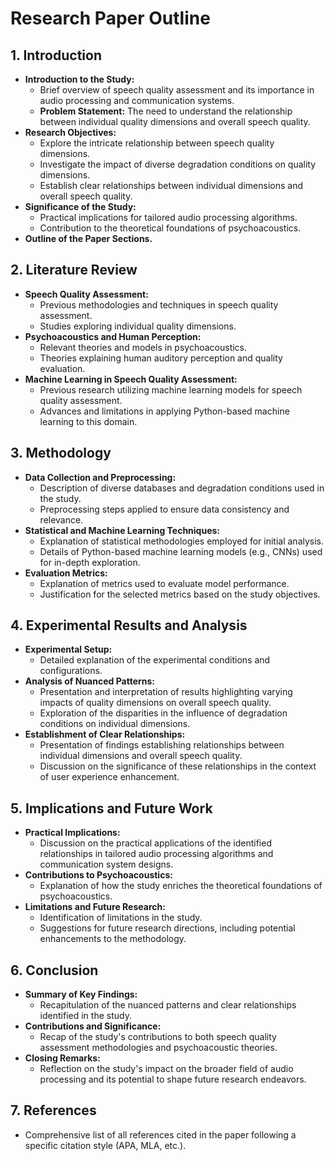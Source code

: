 # Research Paper Outline

## 1. Introduction
- **Introduction to the Study:**
  - Brief overview of speech quality assessment and its importance in audio processing and communication systems.
  - **Problem Statement:** The need to understand the relationship between individual quality dimensions and overall speech quality.
- **Research Objectives:**
  - Explore the intricate relationship between speech quality dimensions.
  - Investigate the impact of diverse degradation conditions on quality dimensions.
  - Establish clear relationships between individual dimensions and overall speech quality.
- **Significance of the Study:**
  - Practical implications for tailored audio processing algorithms.
  - Contribution to the theoretical foundations of psychoacoustics.
- **Outline of the Paper Sections.**

## 2. Literature Review
- **Speech Quality Assessment:**
  - Previous methodologies and techniques in speech quality assessment.
  - Studies exploring individual quality dimensions.
- **Psychoacoustics and Human Perception:**
  - Relevant theories and models in psychoacoustics.
  - Theories explaining human auditory perception and quality evaluation.
- **Machine Learning in Speech Quality Assessment:**
  - Previous research utilizing machine learning models for speech quality assessment.
  - Advances and limitations in applying Python-based machine learning to this domain.

## 3. Methodology
- **Data Collection and Preprocessing:**
  - Description of diverse databases and degradation conditions used in the study.
  - Preprocessing steps applied to ensure data consistency and relevance.
- **Statistical and Machine Learning Techniques:**
  - Explanation of statistical methodologies employed for initial analysis.
  - Details of Python-based machine learning models (e.g., CNNs) used for in-depth exploration.
- **Evaluation Metrics:**
  - Explanation of metrics used to evaluate model performance.
  - Justification for the selected metrics based on the study objectives.

## 4. Experimental Results and Analysis
- **Experimental Setup:**
  - Detailed explanation of the experimental conditions and configurations.
- **Analysis of Nuanced Patterns:**
  - Presentation and interpretation of results highlighting varying impacts of quality dimensions on overall speech quality.
  - Exploration of the disparities in the influence of degradation conditions on individual dimensions.
- **Establishment of Clear Relationships:**
  - Presentation of findings establishing relationships between individual dimensions and overall speech quality.
  - Discussion on the significance of these relationships in the context of user experience enhancement.

## 5. Implications and Future Work
- **Practical Implications:**
  - Discussion on the practical applications of the identified relationships in tailored audio processing algorithms and communication system designs.
- **Contributions to Psychoacoustics:**
  - Explanation of how the study enriches the theoretical foundations of psychoacoustics.
- **Limitations and Future Research:**
  - Identification of limitations in the study.
  - Suggestions for future research directions, including potential enhancements to the methodology.

## 6. Conclusion
- **Summary of Key Findings:**
  - Recapitulation of the nuanced patterns and clear relationships identified in the study.
- **Contributions and Significance:**
  - Recap of the study's contributions to both speech quality assessment methodologies and psychoacoustic theories.
- **Closing Remarks:**
  - Reflection on the study's impact on the broader field of audio processing and its potential to shape future research endeavors.

## 7. References
- Comprehensive list of all references cited in the paper following a specific citation style (APA, MLA, etc.).

